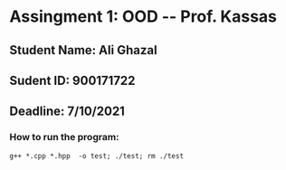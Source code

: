 
# Assingment 1: OOD -- Prof. Kassas
## Student Name: Ali Ghazal
## Sudent ID: 900171722
## Deadline: 7/10/2021

### How to run the program:
`g++ *.cpp *.hpp  -o test; ./test; rm ./test  `



